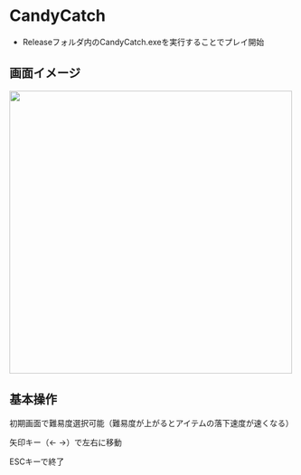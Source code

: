 # CandyCatch

* Releaseフォルダ内のCandyCatch.exeを実行することでプレイ開始

## 画面イメージ
<img src= "https://user-images.githubusercontent.com/55573165/111336503-a6793d80-86b8-11eb-8721-edf4b7d4458e.png" width="500">

## 基本操作
初期画面で難易度選択可能（難易度が上がるとアイテムの落下速度が速くなる）

矢印キー（← →）で左右に移動


ESCキーで終了
